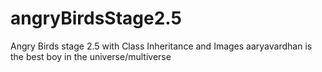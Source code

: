 # angryBirdsStage2.5
Angry Birds stage 2.5 with Class Inheritance and Images
aaryavardhan is the best boy in the universe/multiverse